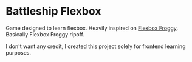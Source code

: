 # Battleship Flexbox

Game designed to learn flexbox. Heavily inspired on [Flexbox Froggy](https://flexboxfroggy.com/). Basically Flexbox Froggy ripoff.  

I don't want any credit, I created this project solely for frontend learning purposes.
